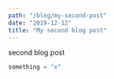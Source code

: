 ```yaml
---
path: "/blog/my-second-post"
date: "2019-12-12"
title: "My second blog post"
---
```


second blog post
```python
something = "x"
```